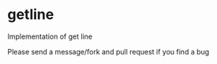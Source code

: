 # getline
Implementation of get line

Please send a message/fork and pull request if you find a bug
